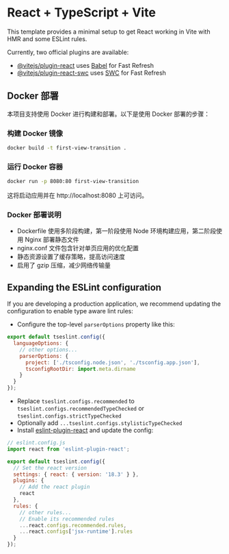 # React + TypeScript + Vite

This template provides a minimal setup to get React working in Vite with HMR and some ESLint rules.

Currently, two official plugins are available:

- [@vitejs/plugin-react](https://github.com/vitejs/vite-plugin-react/blob/main/packages/plugin-react/README.md) uses [Babel](https://babeljs.io/) for Fast Refresh
- [@vitejs/plugin-react-swc](https://github.com/vitejs/vite-plugin-react-swc) uses [SWC](https://swc.rs/) for Fast Refresh

## Docker 部署

本项目支持使用 Docker 进行构建和部署。以下是使用 Docker 部署的步骤：

### 构建 Docker 镜像

```bash
docker build -t first-view-transition .
```

### 运行 Docker 容器

```bash
docker run -p 8080:80 first-view-transition
```

这将启动应用并在 http://localhost:8080 上可访问。

### Docker 部署说明

- Dockerfile 使用多阶段构建，第一阶段使用 Node 环境构建应用，第二阶段使用 Nginx 部署静态文件
- nginx.conf 文件包含针对单页应用的优化配置
- 静态资源设置了缓存策略，提高访问速度
- 启用了 gzip 压缩，减少网络传输量

## Expanding the ESLint configuration

If you are developing a production application, we recommend updating the configuration to enable type aware lint rules:

- Configure the top-level `parserOptions` property like this:

```js
export default tseslint.config({
  languageOptions: {
    // other options...
    parserOptions: {
      project: ['./tsconfig.node.json', './tsconfig.app.json'],
      tsconfigRootDir: import.meta.dirname
    }
  }
});
```

- Replace `tseslint.configs.recommended` to `tseslint.configs.recommendedTypeChecked` or `tseslint.configs.strictTypeChecked`
- Optionally add `...tseslint.configs.stylisticTypeChecked`
- Install [eslint-plugin-react](https://github.com/jsx-eslint/eslint-plugin-react) and update the config:

```js
// eslint.config.js
import react from 'eslint-plugin-react';

export default tseslint.config({
  // Set the react version
  settings: { react: { version: '18.3' } },
  plugins: {
    // Add the react plugin
    react
  },
  rules: {
    // other rules...
    // Enable its recommended rules
    ...react.configs.recommended.rules,
    ...react.configs['jsx-runtime'].rules
  }
});
```
